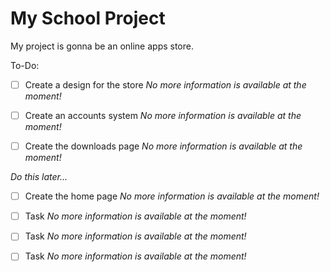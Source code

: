 # My School Project

My project is gonna be an online apps store.

To-Do:

- [ ] Create a design for the store
*No more information is available at the moment!*

- [ ] Create an accounts system
*No more information is available at the moment!*

- [ ] Create the downloads page
*No more information is available at the moment!*

*Do this later...*

- [ ] Create the home page
*No more information is available at the moment!*

- [ ] Task
*No more information is available at the moment!*

- [ ] Task
*No more information is available at the moment!*

- [ ] Task
*No more information is available at the moment!*
